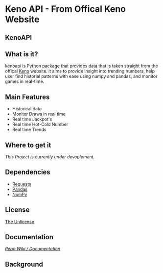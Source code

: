 # Keno API - From Offical Keno Website
## KenoAPI

## What is it?
kenoapi is Python package that provides data that is taken straight from the offical [Keno](https://www.keno.com.au/) website. it aims to provide insight into trending numbers, help user find historial patterns with ease using numpy and pandas, and monitor games in real-time. 

## Main Features
* Historical data
* Monitor Draws in real time
* Real time Jackpot's
* Real time Hot-Cold Number
* Real time Trends

## Where to get it
*This Project is currently under devoplement.*

## Dependencies
* [Requests](https://github.com/psf/requests)
* [Pandas](https://github.com/pandas-dev/pandas)
* [NumPy](https://github.com/numpy/numpy)

## License
[The Unlicense](https://github.com/JGolafshan/KenoAPI/blob/main/LICENSE)

## Documentation
*[Repo Wiki / Documentation](https://github.com/JGolafshan/KenoAPI/wiki)*

## Background
